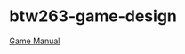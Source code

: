 # btw263-game-design

[Game Manual](https://drive.google.com/file/d/1Xunl8CO4GgSh00DKeAfO0WvX5W6n0Q0_/view?usp=sharing)
